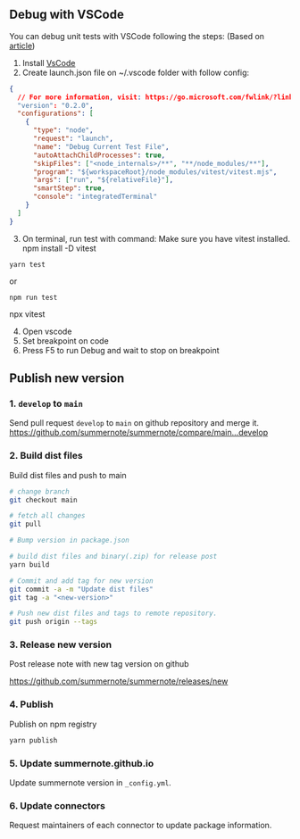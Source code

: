 ## Debug with VSCode

You can debug unit tests with VSCode following the steps:
(Based on [article](https://vitest.dev/guide/debugging#vs-code))

1. Install [VsCode](https://code.visualstudio.com/docs/setup/setup-overview)
2. Create launch.json file on ~/.vscode folder with follow config:

```json
{
  // For more information, visit: https://go.microsoft.com/fwlink/?linkid=830387
  "version": "0.2.0",
  "configurations": [
    {
      "type": "node",
      "request": "launch",
      "name": "Debug Current Test File",
      "autoAttachChildProcesses": true,
      "skipFiles": ["<node_internals>/**", "**/node_modules/**"],
      "program": "${workspaceRoot}/node_modules/vitest/vitest.mjs",
      "args": ["run", "${relativeFile}"],
      "smartStep": true,
      "console": "integratedTerminal"
    }
  ]
}
```

3. On terminal, run test with command:
Make sure you have vitest installed. npm install -D vitest

```
yarn test
```
or
```
npm run test
```
npx vitest

4. Open vscode
5. Set breakpoint on code
6. Press F5 to run Debug and wait to stop on breakpoint

## Publish new version

### 1. `develop` to `main`

Send pull request `develop` to `main` on github repository and merge it.
https://github.com/summernote/summernote/compare/main...develop

### 2. Build dist files

Build dist files and push to main

```bash
# change branch
git checkout main

# fetch all changes
git pull

# Bump version in package.json

# build dist files and binary(.zip) for release post
yarn build

# Commit and add tag for new version
git commit -a -m "Update dist files"
git tag -a "<new-version>"

# Push new dist files and tags to remote repository.
git push origin --tags
```

### 3. Release new version

Post release note with new tag version on github

https://github.com/summernote/summernote/releases/new

### 4. Publish

Publish on npm registry

```bash
yarn publish
```

### 5. Update summernote.github.io

Update summernote version in `_config.yml`.

### 6. Update connectors

Request maintainers of each connector to update package information.
